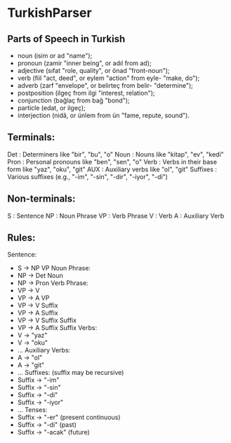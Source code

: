 # TurkishParser

## Parts of Speech in Turkish
- noun (isim or ad "name");
- pronoun (zamir "inner being", or adıl from ad);
- adjective (sıfat "role, quality", or önad "front-noun");
- verb (fiil "act, deed", or eylem "action" from eyle- "make, do");
- adverb (zarf "envelope", or belirteç from belir- "determine");
- postposition (ilgeç from ilgi "interest, relation");
- conjunction (bağlaç from bağ "bond");
- particle (edat, or ilgeç);
- interjection (nidâ, or ünlem from ün "fame, repute, sound").

## Terminals:
Det : Determiners like "bir", "bu", "o"
Noun : Nouns like "kitap", "ev", "kedi"
Pron : Personal pronouns like "ben", "sen", "o"
Verb : Verbs in their base form like "yaz", "oku", "git"
AUX : Auxiliary verbs like "ol", "git"
Suffixes : Various suffixes (e.g., "-im", "-sin", "-dir", "-iyor", "-di")

## Non-terminals:
S : Sentence
NP : Noun Phrase
VP : Verb Phrase
V : Verb
A : Auxiliary Verb

## Rules:
Sentence:
- S -> NP VP
Noun Phrase:
- NP -> Det Noun
- NP -> Pron
Verb Phrase:
- VP -> V
- VP -> A VP
- VP -> V Suffix
- VP -> A Suffix
- VP -> V Suffix Suffix
- VP -> A Suffix Suffix
Verbs:
- V -> "yaz"
- V -> "oku"
- ... 
Auxiliary Verbs:
- A -> "ol"
- A -> "git"
- ... 
Suffixes: (suffix may be recursive)
- Suffix -> "-im"
- Suffix -> "-sin"
- Suffix -> "-di"
- Suffix -> "-iyor"
- ... 
Tenses:
- Suffix -> "-er" (present continuous)
- Suffix -> "-di" (past)
- Suffix -> "-acak" (future)
